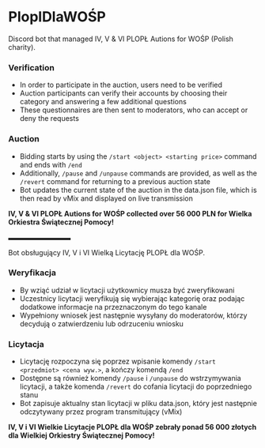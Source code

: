 # PloplDlaWOŚP

Discord bot that managed IV, V & VI PLOPŁ Autions for WOŚP (Polish charity).

### Verification
- In order to participate in the auction, users need to be verified
- Auction participants can verify their accounts by choosing their category and answering a few additional questions 
- These questionnaires are then sent to moderators, who can accept or deny the requests

### Auction
- Bidding starts by using the `/start <object> <starting price>` command and ends with `/end`
- Additionally, `/pause` and `/unpause` commands are provided, as well as the `/revert` command for returning to a previous auction state 
- Bot updates the current state of the auction in the data.json file, which is then read by vMix and displayed on live transmission
  
**IV, V & VI PLOPŁ Autions for WOŚP collected over 56 000 PLN for Wielka Orkiestra Świątecznej Pomocy!**

▬▬▬▬▬▬▬▬▬

Bot obsługujący IV, V i VI Wielką Licytację PLOPŁ dla WOŚP.

### Weryfikacja
- By wziąć udział w licytacji użytkownicy musza być zweryfikowani
- Uczestnicy licytacji weryfikują się wybierając kategorię oraz podając dodatkowe informacje na przeznaczonym do tego kanale
- Wypełniony wniosek jest następnie wysyłany do moderatorów, którzy decydują o zatwierdzeniu lub odrzuceniu wniosku

### Licytacja
- Licytację rozpoczyna się poprzez wpisanie komendy `/start <przedmiot> <cena wyw.>`, a kończy komendą `/end`
- Dostępne są również komendy `/pause` i `/unpause` do wstrzymywania licytacji, a także komenda `/revert` do cofania licytacji do poprzedniego stanu
- Bot zapisuje aktualny stan licytacji w pliku data.json, który jest następnie odczytywany przez program transmitujący (vMix)
  
**IV, V i VI Wielkie Licytacje PLOPŁ dla WOŚP zebrały ponad 56 000 złotych dla Wielkiej Orkiestry Świątecznej Pomocy!**
